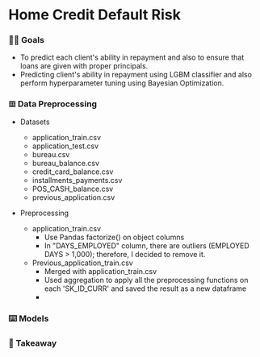 # Home Credit Default Risk
### 🙋‍♂️ Goals
- To predict each client's ability in repayment and also to ensure that loans are given with proper principals.
- Predicting client's ability in repayment using LGBM classifier and also perform hyperparameter tuning using Bayesian Optimization.
### 𝌞 Data Preprocessing
* Datasets
  - application_train.csv
  - application_test.csv
  - bureau.csv
  - bureau_balance.csv
  - credit_card_balance.csv
  - installments_payments.csv
  - POS_CASH_balance.csv
  - previous_application.csv
   
* Preprocessing
  - application_train.csv
    + Use Pandas factorize() on object columns
    + In "DAYS_EMPLOYED" column, there are outliers (EMPLOYED DAYS > 1,000); therefore, I decided to remove it.
  - Previous_application_train.csv
    + Merged with application_train.csv
    + Used aggregation to apply all the preprocessing functions on each 'SK_ID_CURR' and saved the result as a new dataframe
    + 
### ⌨️ Models
### 📍 Takeaway
